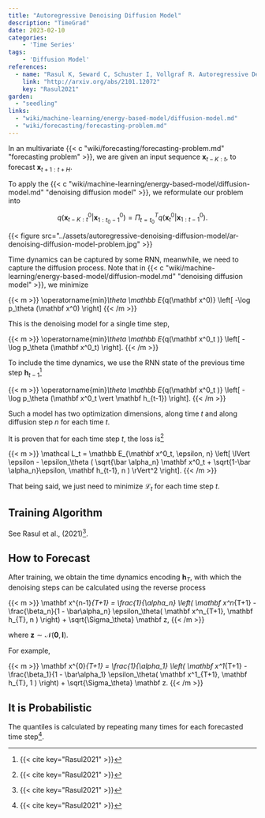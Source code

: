```yaml
---
title: "Autoregressive Denoising Diffusion Model"
description: "TimeGrad"
date: 2023-02-10
categories:
    - 'Time Series'
tags:
    - 'Diffusion Model'
references:
  - name: "Rasul K, Seward C, Schuster I, Vollgraf R. Autoregressive Denoising Diffusion Models for Multivariate Probabilistic Time Series Forecasting. arXiv [cs.LG]. 2021. Available: http://arxiv.org/abs/2101.12072"
    link: "http://arxiv.org/abs/2101.12072"
    key: "Rasul2021"
garden:
  - "seedling"
links:
  - "wiki/machine-learning/energy-based-model/diffusion-model.md"
  - "wiki/forecasting/forecasting-problem.md"
---
```


In an multivariate {{< c "wiki/forecasting/forecasting-problem.md" "forecasting problem" >}}, we are given an input sequence $\mathbf x_{t-K: t}$, to forecast $\mathbf x_{t+1:t+H}$.

To apply the {{< c "wiki/machine-learning/energy-based-model/diffusion-model.md" "denoising diffusion model" >}}, we reformulate our problem into

$$
q(\mathbf x^0_{t - K:t} \vert \mathbf x^0_{1:t_0 - 1}) = \Pi_{t=t_0}^T q(\mathbf x^0_t \vert \mathbf x^0_{1:t-1}).
$$

{{< figure src="../assets/autoregressive-denoising-diffusion-model/ar-denoising-diffusion-model-problem.jpg" >}}

Time dynamics can be captured by some RNN, meanwhile, we need to capture the diffusion process. Note that in {{< c "wiki/machine-learning/energy-based-model/diffusion-model.md" "denoising diffusion model" >}}, we minimize

{{< m >}}
\operatorname{min}_\theta \mathbb E_{q(\mathbf x^0)} \left[ -\log p_\theta (\mathbf x^0) \right]
{{< /m >}}

This is the denoising model for a single time step,

{{< m >}}
\operatorname{min}_\theta \mathbb E_{q(\mathbf x^0_t )} \left[ -\log p_\theta (\mathbf x^0_t) \right].
{{< /m >}}

To include the time dynamics, we use the RNN state of the previous time step $\mathbf h_{t-1}$[^Rasul2021]

{{< m >}}
\operatorname{min}_\theta \mathbb E_{q(\mathbf x^0_t )} \left[ -\log p_\theta (\mathbf x^0_t \vert \mathbf h_{t-1}) \right].
{{< /m >}}

Such a model has two optimization dimensions, along time $t$ and along diffusion step $n$ for each time $t$.

It is proven that for each time step $t$, the loss is[^Rasul2021]

{{< m >}}
\mathcal L_t = \mathbb E_{\mathbf x^0_t, \epsilon, n} \left[ \lVert \epsilon - \epsilon_\theta ( \sqrt{\bar \alpha_n} \mathbf x^0_t + \sqrt{1-\bar \alpha_n}\epsilon, \mathbf h_{t-1}, n ) \rVert^2  \right].
{{< /m >}}

That being said, we just need to minimize $\mathcal L_t$ for each time step $t$.

## Training Algorithm

See Rasul et al., (2021)[^Rasul2021].

## How to Forecast


After training, we obtain the time dynamics encoding $\mathbf h_T$, with which the denoising steps can be calculated using the reverse process

{{< m >}}
\mathbf x^{n-1}_{T+1} = \frac{1}{\alpha_n} \left( \mathbf x^n_{T+1} - \frac{\beta_n}{1 - \bar\alpha_n} \epsilon_\theta( \mathbf x^n_{T+1}, \mathbf h_{T}, n ) \right) + \sqrt{\Sigma_\theta} \mathbf z,
{{< /m >}}

where $\mathbf z \sim \mathcal N(\mathbf 0, \mathbf I)$.

For example,

{{< m >}}
\mathbf x^{0}_{T+1} = \frac{1}{\alpha_1} \left( \mathbf x^1_{T+1} - \frac{\beta_1}{1 - \bar\alpha_1} \epsilon_\theta( \mathbf x^1_{T+1}, \mathbf h_{T}, 1 ) \right) + \sqrt{\Sigma_\theta} \mathbf z.
{{< /m >}}


## It is Probabilistic

The quantiles is calculated by repeating many times for each forecasted time step[^Rasul2021].



[^Rasul2021]: {{< cite key="Rasul2021" >}}
